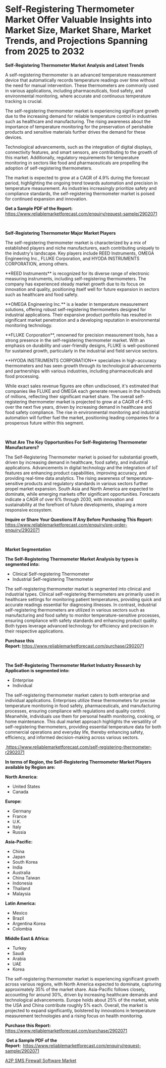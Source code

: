 <p><h1>Self-Registering Thermometer Market Offer Valuable Insights into Market Size, Market Share, Market Trends, and Projections Spanning from 2025 to 2032</h1></p><p><strong>Self-Registering Thermometer Market Analysis and Latest Trends</strong></p>
<p><p>A self-registering thermometer is an advanced temperature measurement device that automatically records temperature readings over time without the need for manual intervention. These thermometers are commonly used in various applications, including pharmaceuticals, food safety, and environmental monitoring, where accurate and continuous temperature tracking is crucial. </p><p>The self-registering thermometer market is experiencing significant growth due to the increasing demand for reliable temperature control in industries such as healthcare and manufacturing. The rising awareness about the importance of temperature monitoring for the preservation of perishable products and sensitive materials further drives the demand for these devices. </p><p>Technological advancements, such as the integration of digital displays, connectivity features, and smart sensors, are contributing to the growth of this market. Additionally, regulatory requirements for temperature monitoring in sectors like food and pharmaceuticals are propelling the adoption of self-registering thermometers. </p><p>The market is expected to grow at a CAGR of 4.9% during the forecast period, highlighting the ongoing trend towards automation and precision in temperature measurement. As industries increasingly prioritize safety and compliance standards, the self-registering thermometer market is poised for continued expansion and innovation.</p></p>
<p><strong>Get a Sample PDF of the Report:&nbsp;</strong> <a href="https://www.reliablemarketforecast.com/enquiry/request-sample/2902071?utm_campaign=3029&utm_medium=2&utm_source=Github&utm_content=ia&utm_term=11032025&utm_id=self-registering-thermometer">https://www.reliablemarketforecast.com/enquiry/request-sample/2902071</a></p>
<p>&nbsp;</p>
<p><strong>Self-Registering Thermometer Major Market Players</strong></p>
<p><p>The self-registering thermometer market is characterized by a mix of established players and niche manufacturers, each contributing uniquely to the industry's landscape. Key players include REED Instruments, OMEGA Engineering Inc., FLUKE Corporation, and HYODA INSTRUMENTS CORPORATION, among others.</p><p>**REED Instruments** is recognized for its diverse range of electronic measuring instruments, including self-registering thermometers. The company has experienced steady market growth due to its focus on innovation and quality, positioning itself well for future expansion in sectors such as healthcare and food safety.</p><p>**OMEGA Engineering Inc.** is a leader in temperature measurement solutions, offering robust self-registering thermometers designed for industrial applications. Their expansive product portfolio has resulted in significant market penetration and a developing reputation in environmental monitoring technology.</p><p>**FLUKE Corporation**, renowned for precision measurement tools, has a strong presence in the self-registering thermometer market. With an emphasis on durability and user-friendly designs, FLUKE is well-positioned for sustained growth, particularly in the industrial and field service sectors.</p><p>**HYODA INSTRUMENTS CORPORATION** specializes in high-accuracy thermometers and has seen growth through its technological advancements and partnerships with various industries, including pharmaceuticals and food processing.</p><p>While exact sales revenue figures are often undisclosed, it's estimated that companies like FLUKE and OMEGA each generate revenues in the hundreds of millions, reflecting their significant market share. The overall self-registering thermometer market is projected to grow at a CAGR of 4-6% over the next five years, driven by increasing demand in healthcare and food safety compliance. The rise in environmental monitoring and industrial automation will further fuel the market, positioning leading companies for a prosperous future within this segment.</p></p>
<p>&nbsp;</p>
<p><strong>What Are The Key Opportunities For Self-Registering Thermometer Manufacturers?</strong></p>
<p><p>The Self-Registering Thermometer market is poised for substantial growth, driven by increasing demand in healthcare, food safety, and industrial applications. Advancements in digital technology and the integration of IoT features are enhancing product capabilities, improving accuracy, and providing real-time data analytics. The rising awareness of temperature-sensitive products and regulatory standards in various sectors further propel market expansion. South Asia and North America are expected to dominate, while emerging markets offer significant opportunities. Forecasts indicate a CAGR of over 6% through 2030, with innovation and sustainability at the forefront of future developments, shaping a more responsive ecosystem.</p></p>
<p><strong>Inquire or Share Your Questions If Any Before Purchasing This Report:</strong> <a href="https://www.reliablemarketforecast.com/enquiry/pre-order-enquiry/2902071?utm_campaign=3029&utm_medium=2&utm_source=Github&utm_content=ia&utm_term=11032025&utm_id=self-registering-thermometer">https://www.reliablemarketforecast.com/enquiry/pre-order-enquiry/2902071</a></p>
<p>&nbsp;</p>
<p><strong>Market Segmentation</strong></p>
<p><strong>The Self-Registering Thermometer Market Analysis by types is segmented into:</strong></p>
<p><ul><li>Clinical Self-registering Thermometer</li><li>Industrial Self-registering Thermometer</li></ul></p>
<p><p>The self-registering thermometer market is segmented into clinical and industrial types. Clinical self-registering thermometers are primarily used in healthcare settings for monitoring patient temperatures, providing quick and accurate readings essential for diagnosing illnesses. In contrast, industrial self-registering thermometers are utilized in various sectors such as manufacturing and food safety to monitor temperature-sensitive processes, ensuring compliance with safety standards and enhancing product quality. Both types leverage advanced technology for efficiency and precision in their respective applications.</p></p>
<p><strong>Purchase this Report:&nbsp;</strong><a href="https://www.reliablemarketforecast.com/purchase/2902071?utm_campaign=3029&utm_medium=2&utm_source=Github&utm_content=ia&utm_term=11032025&utm_id=self-registering-thermometer">https://www.reliablemarketforecast.com/purchase/2902071</a></p>
<p>&nbsp;</p>
<p><strong>The Self-Registering Thermometer Market Industry Research by Application is segmented into:</strong></p>
<p><ul><li>Enterprise</li><li>Individual</li></ul></p>
<p><p>The self-registering thermometer market caters to both enterprise and individual applications. Enterprises utilize these thermometers for precise temperature monitoring in food safety, pharmaceuticals, and manufacturing processes, ensuring compliance with regulations and quality control. Meanwhile, individuals use them for personal health monitoring, cooking, or home maintenance. This dual market approach highlights the versatility of self-registering thermometers, providing essential temperature data for both commercial operations and everyday life, thereby enhancing safety, efficiency, and informed decision-making across various sectors.</p></p>
<p><a href="https://www.reliablemarketforecast.com/self-registering-thermometer-r2902071?utm_campaign=3029&utm_medium=2&utm_source=Github&utm_content=ia&utm_term=11032025&utm_id=self-registering-thermometer">&nbsp;https://www.reliablemarketforecast.com/self-registering-thermometer-r2902071</a></p>
<p><strong>In terms of Region, the Self-Registering Thermometer Market Players available by Region are:</strong></p>
<p>
    <p> <strong> North America: </strong>
        <ul>
            <li>United States</li>
            <li>Canada</li>
        </ul>
        </p> 
    <p> <strong> Europe: </strong>
        <ul>
            <li>Germany</li>
            <li>France</li>
            <li>U.K.</li>
            <li>Italy</li>
            <li>Russia</li>
        </ul>
        </p> 
    <p> <strong> Asia-Pacific: </strong>
        <ul>
            <li>China</li>
            <li>Japan</li>
            <li>South Korea</li>
            <li>India</li>
            <li>Australia</li>
            <li>China Taiwan</li>
            <li>Indonesia</li>
            <li>Thailand</li>
            <li>Malaysia</li>
        </ul>
        </p> 
    <p> <strong> Latin America: </strong>
        <ul>
            <li>Mexico</li>
            <li>Brazil</li>
            <li>Argentina Korea</li>
            <li>Colombia</li>
        </ul>
        </p> 
    <p> <strong> Middle East & Africa: </strong>
        <ul>
            <li>Turkey</li>
            <li>Saudi</li>
            <li>Arabia</li>
            <li>UAE</li>
            <li>Korea</li>
        </ul>
    </p>
    </p>
<p><p>The self-registering thermometer market is experiencing significant growth across various regions, with North America expected to dominate, capturing approximately 35% of the market share. Asia-Pacific follows closely, accounting for around 30%, driven by increasing healthcare demands and technological advancements. Europe holds about 25% of the market, while the USA and China contribute roughly 5% each. Overall, the market is projected to expand significantly, bolstered by innovations in temperature measurement technologies and a rising focus on health monitoring.</p></p>
<p><strong>Purchase this Report: </strong><a href="https://www.reliablemarketforecast.com/purchase/2902071?utm_campaign=3029&utm_medium=2&utm_source=Github&utm_content=ia&utm_term=11032025&utm_id=self-registering-thermometer">https://www.reliablemarketforecast.com/purchase/2902071</a></p>
<p>&nbsp;<strong>Get a Sample PDF of the Report:&nbsp;&nbsp;</strong><a href="https://www.reliablemarketforecast.com/enquiry/request-sample/2902071?utm_campaign=3029&utm_medium=2&utm_source=Github&utm_content=ia&utm_term=11032025&utm_id=self-registering-thermometer">https://www.reliablemarketforecast.com/enquiry/request-sample/2902071</a></p>
<p><strong></strong></p>
<p><p><a href="https://github.com/kuziaaring40/Market-Research-Report-List-1/blob/main/a2p-sms-firewall-software-market.md?utm_campaign=3029&utm_medium=2&utm_source=Github&utm_content=ia&utm_term=11032025&utm_id=self-registering-thermometer">A2P SMS Firewall Software Market</a></p></p>